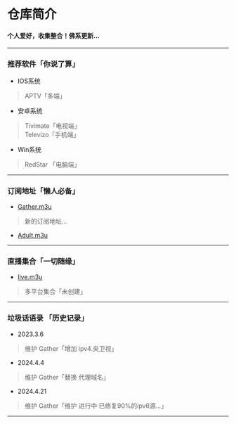 
# 仓库简介
#### 个人爱好，收集整合！佛系更新…
---
### 推荐软件「你说了算」  
* IOS系统  
>APTV「多端」
* 安卓系统  
>Tivimate「电视端」  
>Televizo「手机端」
* Win系统
>RedStar 「电脑端」    
---
### 订阅地址「懒人必备」 
* [Gather.m3u](https://yang-1989.eu.org/m3u/Gather)
> 新的订阅地址...
* [Adult.m3u](https://raw.githubusercontent.com/YanG-1989/m3u/main/Adult.m3u)
---
### 直播集合「一切随缘」   
* [live.m3u](https://raw.githubusercontent.com/YanG-1989/m3u/main/live.m3u)  
>多平台集合「未创建」
---
### 垃圾话语录 「历史记录」  
* 2023.3.6  
>维护 Gather「增加 ipv4.央卫视」
* 2024.4.4 
>维护 Gather「替换 代理域名」
* 2024.4.21
>维护 Gather「维护 进行中·已修复90%的ipv6源...」
---
